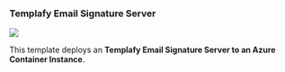 ### Templafy Email Signature Server

<a href="https://azuredeploy.net/?repository=https://github.com/siewers/ess" target="_blank">
    <img src="http://azuredeploy.net/deploybutton.png"/>
</a>

This template deploys an **Templafy Email Signature Server to an Azure Container Instance**.